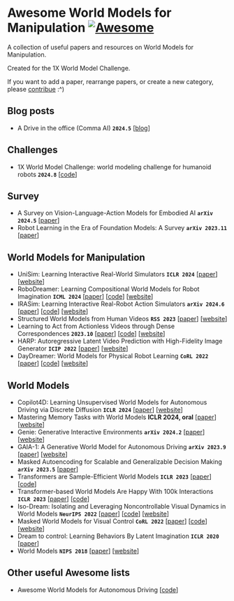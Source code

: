 # Awesome World Models for Manipulation [![Awesome](https://cdn.rawgit.com/sindresorhus/awesome/d7305f38d29fed78fa85652e3a63e154dd8e8829/media/badge.svg)](https://github.com/sindresorhus/awesome)

A collection of useful papers and resources on World Models for Manipulation.

Created for the 1X World Model Challenge.

If you want to add a paper, rearrange papers, or create a new category, please [contribue](contributing.md) :^)


## Blog posts


- A Drive in the office (Comma AI) **`2024.5`** [[blog](https://blog.comma.ai/a-drive-in-the-office/)]


## Challenges

- 1X World Model Challenge: world modeling challenge for humanoid robots **`2024.8`** [[code](https://github.com/1x-technologies/1xgpt)]

## Survey

- A Survey on Vision-Language-Action Models for Embodied AI **`arXiv 2024.5`** [[paper](https://arxiv.org/abs/2405.14093)]
- Robot Learning in the Era of Foundation Models: A Survey **`arXiv 2023.11`** [[paper](https://arxiv.org/pdf/2311.14379)]


## World Models for Manipulation

- UniSim: Learning Interactive Real-World Simulators **`ICLR 2024`** [[paper](https://openreview.net/pdf?id=sFyTZEqmUY)] [[website](https://universal-simulator.github.io/unisim/)]
- RoboDreamer: Learning Compositional World Models for Robot Imagination **`ICML 2024`** [[paper](https://arxiv.org/pdf/2404.12377)] [[code](https://github.com/rainbow979/robodreamer)] [[website](https://robovideo.github.io)]
- IRASim: Learning Interactive Real-Robot Action Simulators **`arXiv 2024.6`** [[paper](https://arxiv.org/pdf/22406.14540)] [[code](https://github.com/bytedance/IRASim)] [[website](https://gen-irasim.github.io)]
- Structured World Models from Human Videos **`RSS 2023`** [[paper](https://arxiv.org/pdf/2308.10901)] [[website](https://human-world-model.github.io)]
- Learning to Act from Actionless Videos through Dense Correspondences **`2023.10`** [[paper](https://arxiv.org/pdf/2310.08576)] [[code](https://github.com/flow-diffusion/AVDC)] [[website](https://flow-diffusion.github.io)]
- HARP: Autoregressive Latent Video Prediction with High-Fidelity Image Generator **`ICIP 2022`** [[paper](https://arxiv.org/pdf/2209.07143)] [[website](https://sites.google.com/view/harp-videos/home)]
- DayDreamer: World Models for Physical Robot Learning **`CoRL 2022`** [[paper](https://arxiv.org/pdf/2206.14176)] [[code](https://github.com/danijar/daydreamer)] [[website](https://danijar.com/project/daydreamer/)]

## World Models

- Copilot4D: Learning Unsupervised World Models for Autonomous Driving via Discrete Diffusion **`ICLR 2024`** [[paper](https://arxiv.org/pdf/2311.01017)] [[website](https://waabi.ai/copilot-4d/)]
- Mastering Memory Tasks with World Models **ICLR 2024, oral** [[paper](https://arxiv.org/pdf/2403.04253)] [[website](https://recall2imagine.github.io/)]
- Genie: Generative Interactive Environments **`arXiv 2024.2`** [[paper](https://arxiv.org/pdf/2402.15391)] [[website](https://sites.google.com/view/genie-2024/)]
- GAIA-1: A Generative World Model for Autonomous Driving **`arXiv 2023.9`** [[paper](https://arxiv.org/pdf/2309.17080)] [[website](https://wayve.ai/thinking/introducing-gaia1/)]
- Masked Autoencoding for Scalable and Generalizable Decision Making **`arXiv 2023.5`** [[paper](https://arxiv.org/pdf/2211.12740)]
- Transformers are Sample-Efficient World Models **`ICLR 2023`** [[paper](https://arxiv.org/pdf/2209.00588)] [[code](https://github.com/eloialonso/iris)]
- Transformer-based World Models Are Happy With 100k Interactions **`ICLR 2023`** [[paper](https://arxiv.org/pdf/2303.07109)] [[code](https://github.com/jrobine/twm)]
- Iso-Dream: Isolating and Leveraging Noncontrollable Visual  Dynamics in World Models **`NeurIPS 2022`** [[paper](https://arxiv.org/pdf/2205.13817)] [[code](https://github.com/panmt/Iso-Dream?tab=readme-ov-file)] [[website](https://sites.google.com/view/iso-dream)]
- Masked World Models for Visual Control **`CoRL 2022`** [[paper](https://arxiv.org/pdf/2206.14244)] [[code](https://github.com/younggyoseo/MWM)] [[website](https://sites.google.com/view/mwm-rl)]
- Dream to control: Learning Behaviors By Latent Imagination **`ICLR 2020`** [[paper](https://arxiv.org/pdf/1912.01603)]
- World Models **`NIPS 2018`** [[paper](https://arxiv.org/abs/1803.10122)] [[website](https://worldmodels.github.io/)]


## Other useful Awesome lists

- Awesome World Models for Autonomous Driving [[code](https://github.com/LMD0311/Awesome-World-Model)] 

